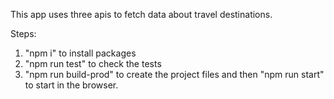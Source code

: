 This app uses three apis to fetch data about travel destinations.

Steps:
1. "npm i" to install packages
2. "npm run test" to check the tests
3. "npm run build-prod" to create the project files and then "npm run start" to start in the browser.